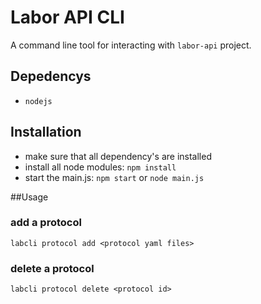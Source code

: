 # Labor API CLI
A command line tool for interacting with `labor-api` project.

## Depedencys
- `nodejs`

## Installation
- make sure that all dependency's are installed
- install all node modules: `npm install`
- start the main.js: `npm start` or `node main.js`

##Usage

### add a protocol
`labcli protocol add <protocol yaml files>`
### delete a protocol
`labcli protocol delete <protocol id>`
